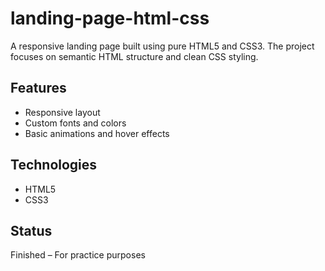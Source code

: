 # landing-page-html-css

A responsive landing page built using pure HTML5 and CSS3. The project focuses on semantic HTML structure and clean CSS styling.

## Features
- Responsive layout
- Custom fonts and colors
- Basic animations and hover effects

## Technologies
- HTML5
- CSS3

## Status
Finished – For practice purposes
